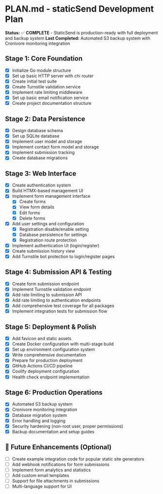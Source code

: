 # PLAN.md - staticSend Development Plan

**Status:** ✅ **COMPLETE** - StaticSend is production-ready with full deployment and backup system
**Last Completed:** Automated S3 backup system with Cronivore monitoring integration

## Stage 1: Core Foundation
- [x] Initialize Go module structure
- [x] Set up basic HTTP server with chi router
- [x] Create initial test suite
- [x] Create Turnstile validation service
- [x] Implement rate limiting middleware
- [x] Set up basic email notification service
- [x] Create project documentation structure

## Stage 2: Data Persistence  
- [x] Design database schema
- [x] Set up SQLite database
- [x] Implement user model and storage
- [x] Implement contact form model and storage
- [x] Implement submission tracking
- [x] Create database migrations

## Stage 3: Web Interface
- [x] Create authentication system
- [x] Build HTMX-based management UI
- [x] Implement form management interface
    - [x] Create forms
    - [x] View form details
    - [x] Edit forms
    - [x] Delete forms
- [x] Add user settings and configuration
    - [x] Registration disable/enable setting
    - [x] Database persistence for settings
    - [x] Registration route protection
- [x] Implement authentication UI (login/register)
- [x] Create submission history view
- [x] Add Turnstile bot protection to login/register pages

## Stage 4: Submission API & Testing
- [x] Create form submission endpoint
- [x] Implement Turnstile validation endpoint
- [x] Add rate limiting to submission API
- [x] Add rate limiting to authentication endpoints
- [x] Add comprehensive test coverage for all packages
- [x] Implement integration tests for submission flow

## Stage 5: Deployment & Polish
- [x] Add favicon and static assets
- [x] Create Docker configuration with multi-stage build
- [x] Set up environment configuration system
- [x] Write comprehensive documentation
- [x] Prepare for production deployment
- [x] GitHub Actions CI/CD pipeline
- [x] Coolify deployment configuration
- [x] Health check endpoint implementation

## Stage 6: Production Operations
- [x] Automated S3 backup system
- [x] Cronivore monitoring integration
- [x] Database migration system
- [x] Error handling and logging
- [x] Security hardening (non-root user, proper permissions)
- [x] Backup documentation and setup guides

## 🎯 Future Enhancements (Optional)
- [ ] Create example integration code for popular static site generators
- [ ] Add webhook notifications for form submissions
- [ ] Implement form analytics and statistics
- [ ] Add custom email templates
- [ ] Support for file attachments in submissions
- [ ] Multi-language support for UI